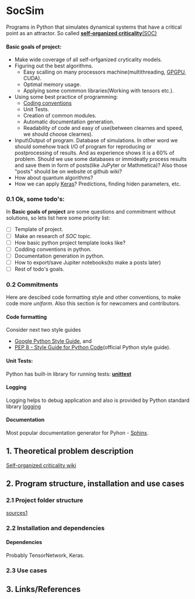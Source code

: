 # SocSim
Programs in Python that simulates dynamical systems that have a critical point as an attractor. So called [__self-organized criticality__(SOC)](https://en.wikipedia.org/wiki/Self-organized_criticality)

#### Basic goals of project:
 - Make wide coverage of all self-orfganized cryticality models.
 - Figuring out the best algorithms. 
    - Easy scalling on many processors machine(multithreading, [GPGPU](https://en.wikipedia.org/wiki/General-purpose_computing_on_graphics_processing_units), CUDA). 
    - Optimal memory usage.
    - Applying some commmon libraries(Working with tensors etc.).
 - Using some best practice of programming:
    - [Coding conventions](https://en.wikipedia.org/wiki/Coding_conventions)
    - Unit Tests.
    - Creation of common modules.
    - Automatic documentation generation.
    - Readability of code and easy of use(between clearnes and speed, we should choose clearnes).
 - Input\Output of program. Database of simulations. In other word we should somehow track I/O of program for reproducing or postprocessing of results. And as experience shows it is a 60% of problem. Should we use some databases or immideatly process results and save them in form of posts(like JuPyter or Mathmetica)? Also those "posts" should be on website ot github wiki?
 - How about quantum algorithms?
 - How we can apply [Keras](https://github.com/keras-team/keras)? Predictions, finding hiden parameters, etc.


### 0.1 Ok, some todo's:

In __Basic goals of project__ are some questions and commitment without solutions, so lets list here some priority list:

- [ ] Template of project.
- [ ] Make an research of _SOC_ topic.
- [ ] How basic python project template looks like?
- [ ] Codding conventions in python.
- [ ] Documentation generation in python.
- [ ] How to export/save Jupiter notebooks(to make a posts later)
- [ ] Rest of todo's goals.

### 0.2 Commitments
Here are descibed code formatting style and other conventions, to make code more _uniform_. Also this section is for newcomers and contributors.

#### Code formatting
Consider next two style guides
 - [Google Python Style Guide](https://github.com/google/styleguide/blob/gh-pages/pyguide.md), and
 - [PEP 8 - Style Guide for Python Code](https://www.python.org/dev/peps/pep-0008/)(official Python style guide).
 
#### Unit Tests:
Python has built-in library for running tests:
[__unittest__](https://docs.python.org/3/library/unittest.html)

#### Logging
Logging helps to debug application and also is provided by Python standard library
[logging](https://docs.python.org/3.9/library/logging.html)
 
#### Documentation
Most popular documentation generator for Pyhon - [Sphinx](http://www.sphinx-doc.org/en/master/).


## 1. Theoretical problem description
[Self-organized criticality wiki](https://en.wikipedia.org/wiki/Self-organized_criticality)

## 2. Program structure, installation and use cases

### 2.1 Project folder structure
[sources1](https://stackoverflow.com/questions/193161/what-is-the-best-project-structure-for-a-python-application)


### 2.2 Installation and dependencies
#### Dependencies
 Probably TensorNetwork, Keras.

### 2.3 Use cases

## 3. Links/References
